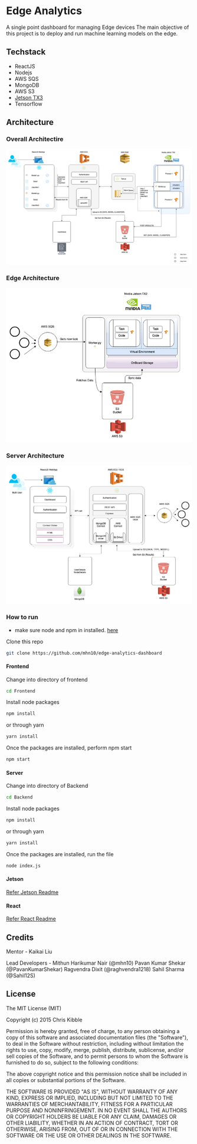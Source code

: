 # Edge Analytics

A single point dashboard for managing Edge devices
The main objective of this project is to deploy and run machine learning models on the edge.

## Techstack

-   ReactJS
-   Nodejs
-   AWS SQS
-   MongoDB
-   AWS S3
-   [Jetson TX3](https://devblogs.nvidia.com/jetson-tx2-delivers-twice-intelligence-edge/)
-   Tensorflow

## Architecture

### Overall Architectire

![Architecture Diagram](https://github.com/mhn10/edge-analytics-dashboard/blob/master/readme_assets/Edge_analytics_arch.png)

### Edge Architecture

![Edge Architecture](https://github.com/mhn10/edge-analytics-dashboard/blob/master/readme_assets/Edge.png)

### Server Architecture

![Server Architecture](https://github.com/mhn10/edge-analytics-dashboard/blob/master/readme_assets/Frontend.png)

### How to run

-   make sure node and npm in installed. [here](https://nodejs.org/en/)

Clone this repo

```bash
git clone https://github.com/mhn10/edge-analytics-dashboard
```

#### Frontend

Change into directory of frontend

```bash
cd Frontend
```

Install node packages

```bash
npm install
```

or through yarn

```bash
yarn install
```

Once the packages are installed, perform npm start

```bash
npm start
```

#### Server

Change into directory of Backend

```bash
cd Backend
```

Install node packages

```bash
npm install
```

or through yarn

```bash
yarn install
```

Once the packages are installed, run the file

```bash
node index.js
```

#### Jetson

[Refer Jetson Readme](https://github.com/mhn10/edge-analytics-dashboard/blob/master/Jetson/Readme.md)

#### React

[Refer React Readme](https://github.com/mhn10/edge-analytics-dashboard/blob/master/Frontend/README.md)

## Credits

Mentor - Kaikai Liu

Lead Developers -
Mithun Harikumar Nair (@mhn10)
Pavan Kumar Shekar (@PavanKumarShekar)
Ragvendra Dixit (@raghvendra1218)
Sahil Sharma (@Sahil12S)

## License

The MIT License (MIT)

Copyright (c) 2015 Chris Kibble

Permission is hereby granted, free of charge, to any person obtaining a copy of this software and associated documentation files (the "Software"), to deal in the Software without restriction, including without limitation the rights to use, copy, modify, merge, publish, distribute, sublicense, and/or sell copies of the Software, and to permit persons to whom the Software is furnished to do so, subject to the following conditions:

The above copyright notice and this permission notice shall be included in all copies or substantial portions of the Software.

THE SOFTWARE IS PROVIDED "AS IS", WITHOUT WARRANTY OF ANY KIND, EXPRESS OR IMPLIED, INCLUDING BUT NOT LIMITED TO THE WARRANTIES OF MERCHANTABILITY, FITNESS FOR A PARTICULAR PURPOSE AND NONINFRINGEMENT. IN NO EVENT SHALL THE AUTHORS OR COPYRIGHT HOLDERS BE LIABLE FOR ANY CLAIM, DAMAGES OR OTHER LIABILITY, WHETHER IN AN ACTION OF CONTRACT, TORT OR OTHERWISE, ARISING FROM, OUT OF OR IN CONNECTION WITH THE SOFTWARE OR THE USE OR OTHER DEALINGS IN THE SOFTWARE.
